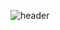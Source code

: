 ![header](https://capsule-render.vercel.app/api?type=slice&color=2&height=300&section=header&text=JIWON-PARK&fontSize=70)
